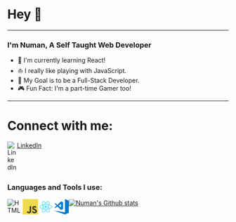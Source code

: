 # Hey 👋

---

### I'm Numan, A Self Taught Web Developer

- 💁 I'm currently learning React!
- ⛵ I really like playing with JavaScript.
- 🏈 My Goal is to be a Full-Stack Developer.
- 🎮 Fun Fact: I'm a part-time Gamer too!

---

# Connect with me:

<img align="left" alt="LinkedIn" width="22px" src="https://img.icons8.com/cute-clipart/344/linkedin.png"/> [LinkedIn]

## <br />

### Languages and Tools I use:

<img align="left" alt="HTML" width="35px" src="https://www.flaticon.com/svg/static/icons/svg/919/919827.svg"/>
<img align="left" alt "CSS" width="35px" src="https://www.flaticon.com/svg/static/icons/svg/919/919826.svg"/>
<img align="left" alt "JS" width="35px" src="https://raw.githubusercontent.com/github/explore/80688e429a7d4ef2fca1e82350fe8e3517d3494d/topics/javascript/javascript.png"/>
<img align="left" alt "Sass" width="35px" src="src="https://raw.githubusercontent.com/github/explore/80688e429a7d4ef2fca1e82350fe8e3517d3494d/topics/sass/sass.png""/>
<img align="left" alt "React" width="35px" src="https://raw.githubusercontent.com/github/explore/80688e429a7d4ef2fca1e82350fe8e3517d3494d/topics/react/react.png"/>
<img align="left" alt "Rest API" width="35px" src="https://www.flaticon.com/svg/static/icons/svg/603/603197.svg"/>
<img align="left" alt "Git" width="35px" src="https://www.flaticon.com/svg/static/icons/svg/2111/2111288.svg"/>
<img align="left" alt "VS Code" width="35px" src="https://raw.githubusercontent.com/github/explore/80688e429a7d4ef2fca1e82350fe8e3517d3494d/topics/visual-studio-code/visual-studio-code.png"/>

[![Numan's Github stats](https://github-readme-stats.vercel.app/api?username=numanjvd82&hide=stars&show_icons=true&theme=tokyonight)](https://github.com/anuraghazra/github-readme-stats)

[linkedin]: https://www.linkedin.com/in/numanjvd82/
